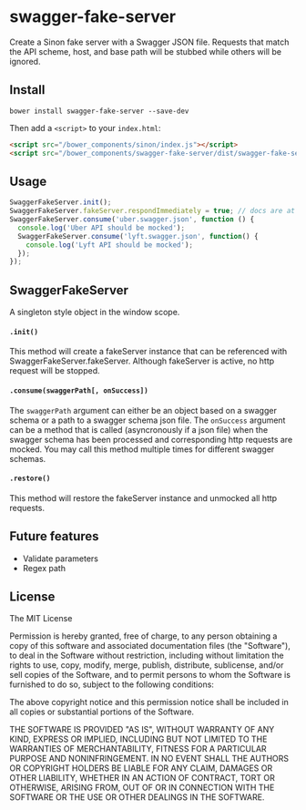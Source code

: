 # swagger-fake-server
Create a Sinon fake server with a Swagger JSON file.  Requests that match the API scheme, host, and base path will be stubbed while others will be ignored. 

## Install

```shell
bower install swagger-fake-server --save-dev
```

Then add a `<script>` to your `index.html`:

```html
<script src="/bower_components/sinon/index.js"></script>
<script src="/bower_components/swagger-fake-server/dist/swagger-fake-server.js"></script>
```

## Usage
```js
SwaggerFakeServer.init();
SwaggerFakeServer.fakeServer.respondImmediately = true; // docs are at http://sinonjs.org/docs
SwaggerFakeServer.consume('uber.swagger.json', function () {
  console.log('Uber API should be mocked');
  SwaggerFakeServer.consume('lyft.swagger.json', function() {
    console.log('Lyft API should be mocked');
  });
});
```

## SwaggerFakeServer
A singleton style object in the window scope.

#### `.init()`
This method will create a fakeServer instance that can be referenced with SwaggerFakeServer.fakeServer. Although fakeServer is active, no http request will be stopped.

#### `.consume(swaggerPath[, onSuccess])`
The `swaggerPath` argument can either be an object based on a swagger schema or a path to a swagger schema json file. The `onSuccess` argument can be a method that is called (asyncronously if a json file) when the swagger schema has been processed and corresponding http requests are mocked.  You may call this method multiple times for different swagger schemas.

#### `.restore()`
This method will restore the fakeServer instance and unmocked all http requests.

## Future features
* Validate parameters
* Regex path


## License

The MIT License

Permission is hereby granted, free of charge, to any person obtaining a copy
of this software and associated documentation files (the "Software"), to deal
in the Software without restriction, including without limitation the rights
to use, copy, modify, merge, publish, distribute, sublicense, and/or sell
copies of the Software, and to permit persons to whom the Software is
furnished to do so, subject to the following conditions:

The above copyright notice and this permission notice shall be included in
all copies or substantial portions of the Software.

THE SOFTWARE IS PROVIDED "AS IS", WITHOUT WARRANTY OF ANY KIND, EXPRESS OR
IMPLIED, INCLUDING BUT NOT LIMITED TO THE WARRANTIES OF MERCHANTABILITY,
FITNESS FOR A PARTICULAR PURPOSE AND NONINFRINGEMENT. IN NO EVENT SHALL THE
AUTHORS OR COPYRIGHT HOLDERS BE LIABLE FOR ANY CLAIM, DAMAGES OR OTHER
LIABILITY, WHETHER IN AN ACTION OF CONTRACT, TORT OR OTHERWISE, ARISING FROM,
OUT OF OR IN CONNECTION WITH THE SOFTWARE OR THE USE OR OTHER DEALINGS IN
THE SOFTWARE.